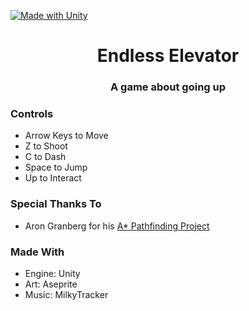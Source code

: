  [![Made with Unity](https://img.shields.io/badge/Made%20with-Unity-57b9d3.svg?style=flat&logo=unity)](https://unity3d.com)
 
<div align="center">
    <h1 align="center">Endless Elevator</h1>
    <h3 align="center">A game about going up</h3>
</div>

### Controls
* Arrow Keys to Move
* Z to Shoot
* C to Dash
* Space to Jump
* Up to Interact

### Special Thanks To
* Aron Granberg for his [A* Pathfinding Project](https://arongranberg.com/astar/)

### Made With
* Engine: Unity
* Art: Aseprite
* Music: MilkyTracker
